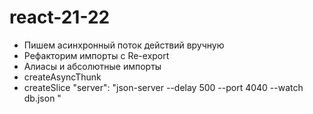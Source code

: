 # react-21-22

- Пишем асинхронный поток действий вручную
- Рефакторим импорты с Re-export
- Алиасы и абсолютные импорты
- createAsyncThunk
- createSlice
 "server": "json-server --delay 500 --port 4040 --watch db.json "